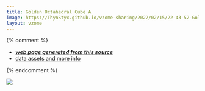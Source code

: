 ```yaml
---
title: Golden Octahedral Cube A
image: https://ThynStyx.github.io/vzome-sharing/2022/02/15/22-43-52-Golden-Octahedral-Cube-A/Golden-Octahedral-Cube-A.png
layout: vzome
---
```


{% comment %}
 - [***web page generated from this source***][post]
 - [data assets and more info][github]

[post]: <https://ThynStyx.github.io/vzome-sharing/2022/02/15/Golden-Octahedral-Cube-A-22-43-52.html>
[github]: <https://github.com/ThynStyx/vzome-sharing/tree/main/2022/02/15/22-43-52-Golden-Octahedral-Cube-A/>
{% endcomment %}

<vzome-viewer style="width: 100%; height: 65vh;"
       src="https://ThynStyx.github.io/vzome-sharing/2022/02/15/22-43-52-Golden-Octahedral-Cube-A/Golden-Octahedral-Cube-A.vZome" >
  <img src="https://ThynStyx.github.io/vzome-sharing/2022/02/15/22-43-52-Golden-Octahedral-Cube-A/Golden-Octahedral-Cube-A.png" />
</vzome-viewer>